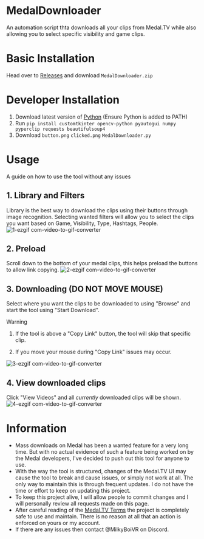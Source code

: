 # MedalDownloader
An automation script thta downloads all your clips from Medal.TV while also allowing you to select specific visibility and game clips.
# Basic Installation
Head over to [Releases](https://github.com/MilkyBoiVR/MedalDownloader/releases) and download `MedalDownloader.zip`
# Developer Installation
1. Download latest version of [Python](https://www.python.org/downloads/) (Ensure Python is added to PATH)
2. Run `pip install customtkinter opencv-python pyautogui numpy pyperclip requests beautifulsoup4`
3. Download `button.png` `clicked.png` `MedalDownloader.py`
# Usage
A guide on how to use the tool without any issues
## 1. Library and Filters
Library is the best way to download the clips using their buttons through image recognition. Selecting wanted filters will allow you to select the clips you want based on Game, Visibility, Type, Hashtags, People.
![1-ezgif com-video-to-gif-converter](https://github.com/user-attachments/assets/e1fb2eec-845c-49ea-a793-8ae8d0124a52)
## 2. Preload
Scroll down to the bottom of your medal clips, this helps preload the buttons to allow link copying.
![2-ezgif com-video-to-gif-converter](https://github.com/user-attachments/assets/8ecf6e39-aef4-4155-a869-f6d5e54febfd)
## 3. Downloading (DO NOT MOVE MOUSE)
Select where you want the clips to be downloaded to using "Browse" and start the tool using "Start Download". 
> [!WARNING]
> 1. If the tool is above a "Copy Link" button, the tool will skip that specific clip.
>
> 2. If you move your mouse during "Copy Link" issues may occur.

![3-ezgif com-video-to-gif-converter](https://github.com/user-attachments/assets/44e7c8ce-d7e0-480a-b2a4-1b3d425fcad2)
## 4. View downloaded clips
Click "View Videos" and all *currently* downloaded clips will be shown. 
![4-ezgif com-video-to-gif-converter](https://github.com/user-attachments/assets/45200a58-58d3-417d-98a7-dac24e45e6c3)

# Information
- Mass downloads on Medal has been a wanted feature for a very long time. But with no actual evidence of such a feature being worked on by the Medal developers, I've decided to push out this tool for anyone to use.
- With the way the tool is structured, changes of the Medal.TV UI may cause the tool to break and cause issues, or simply not work at all. The only way to maintain this is through frequent updates. I do not have the time or effort to keep on updating this project.
- To keep this project alive, I will allow people to commit changes and I will personally review all requests made on this page.
- After careful reading of the [Medal.TV Terms](https://medal.tv/terms) the project is completely safe to use and maintain. There is no reason at all that an action is enforced on yours or my account. 
- If there are any issues then contact @MilkyBoiVR on Discord.
